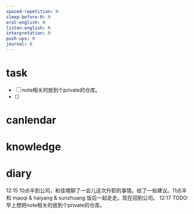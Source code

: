 ```yaml
---
spaced-repetition: N
sleep-before-0: N
oral-english: N
listen-english: N
interpretation: N
push-ups: N
journal: N
---
```


# task
- [ ] note相关的放到个private的仓库。
- [ ] 

# canlendar

# knowledge

# diary

12:15 10点半到公司，和佳境聊了一会儿这次升职的事情。给了一些建议。11点半和 maoqi & haiyang & sunzhuang 饭后一起走走。现在回到公司。
12:17 TODO: 早上想把note相关的放到个private的仓库。
